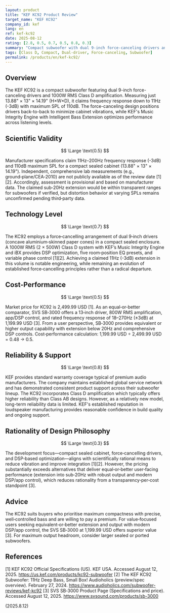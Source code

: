 ```yaml
---
layout: product
title: "KEF KC92 Product Review"
target_name: "KEF KC92"
company_id: kef
lang: en
ref: kef-kc92
date: 2025-08-12
rating: [2.8, 0.5, 0.7, 0.5, 0.8, 0.3]
summary: "Compact subwoofer with dual 9-inch force-canceling drivers and 1000W amplification, offering impressive bass extension to 11Hz but at premium pricing"
tags: [Class D, Compact, Dual-driver, Force-canceling, Subwoofer]
permalink: /products/en/kef-kc92/
---
```

## Overview

The KEF KC92 is a compact subwoofer featuring dual 9-inch force-canceling drivers and 1000W RMS Class D amplification. Measuring just 13.88" × 13" × 14.19" (H×W×D), it claims frequency response down to 11Hz (-3dB) with maximum SPL of 110dB. The force-canceling design positions drivers back-to-back to minimize cabinet vibrations, while KEF's Music Integrity Engine with Intelligent Bass Extension optimizes performance across listening levels.

## Scientific Validity

$$ \Large \text{0.5} $$

Manufacturer specifications claim 11Hz–200Hz frequency response (-3dB) and 110dB maximum SPL for a compact sealed cabinet (13.88" × 13" × 14.19"). Independent, comprehensive lab measurements (e.g., ground‑plane/CEA‑2010) are not publicly available as of the review date [1][2]. Accordingly, assessment is provisional and based on manufacturer data. The claimed sub‑20Hz extension would be within transparent ranges for subwoofers if verified, but distortion behavior at varying SPLs remains unconfirmed pending third‑party data.

## Technology Level

$$ \Large \text{0.7} $$

The KC92 employs a force‑cancelling arrangement of dual 9‑inch drivers (concave aluminium‑skinned paper cones) in a compact sealed enclosure. A 1000W RMS (2 × 500W) Class D system with KEF’s Music Integrity Engine and iBX provides DSP optimization, five room‑position EQ presets, and variable phase control [1][2]. Achieving a claimed 11Hz (-3dB) extension in this volume is notable engineering, while remaining an evolution of established force‑cancelling principles rather than a radical departure.

## Cost-Performance

$$ \Large \text{0.5} $$

Market price for KC92 is 2,499.99 USD [1]. As an equal‑or‑better comparator, SVS SB‑3000 offers a 13‑inch driver, 800W RMS amplification, app/DSP control, and rated frequency response of 18–270Hz (±3dB) at 1,199.99 USD [3]. From a user perspective, SB‑3000 provides equivalent or higher output capability with extension below 20Hz and comprehensive DSP controls. Cost‑performance calculation: 1,199.99 USD ÷ 2,499.99 USD = 0.48 → 0.5.

## Reliability & Support

$$ \Large \text{0.8} $$

KEF provides standard warranty coverage typical of premium audio manufacturers. The company maintains established global service network and has demonstrated consistent product support across their subwoofer lineup. The KC92 incorporates Class D amplification which typically offers higher reliability than Class AB designs. However, as a relatively new model, long-term reliability data is limited. KEF's established reputation in loudspeaker manufacturing provides reasonable confidence in build quality and ongoing support.

## Rationality of Design Philosophy

$$ \Large \text{0.3} $$

The development focus—compact sealed cabinet, force‑cancelling drivers, and DSP‑based optimization—aligns with scientifically rational means to reduce vibration and improve integration [1][2]. However, the pricing substantially exceeds alternatives that deliver equal‑or‑better user‑facing performance (extension into sub‑20Hz with robust output and modern DSP/app control), which reduces rationality from a transparency‑per‑cost standpoint [3].

## Advice

The KC92 suits buyers who prioritise maximum compactness with precise, well‑controlled bass and are willing to pay a premium. For value‑focused users seeking equivalent‑or‑better extension and output with modern DSP/app control, the SVS SB‑3000 at 1,199.99 USD offers superior value [3]. For maximum output headroom, consider larger sealed or ported subwoofers.

## References

[1] KEF KC92 Official Specifications (US). KEF USA. Accessed August 12, 2025. https://us.kef.com/products/kc92-subwoofer
[2] The KEF KC92 Subwoofer: 11Hz Deep Bass, Small Box! Audioholics (preview/spec overview). February 27, 2024. https://www.audioholics.com/subwoofer-reviews/kef-kc92
[3] SVS SB‑3000 Product Page (Specifications and price). Accessed August 12, 2025. https://www.svsound.com/products/sb-3000

(2025.8.12)